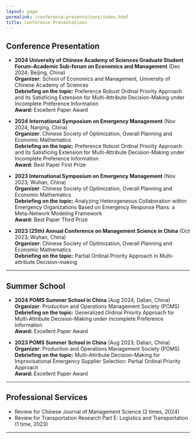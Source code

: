 ```yaml
---
layout: page
permalink: /conference-presentations/index.html
title: Conference Presentations
---
```



## Conference Presentation

- **2024 University of Chinese Academy of Sciences Graduate Student Forum–Academic Sub-forum on Economics and Management** (Dec 2024; Beijing, China) <br> **Organizer**: School of Economics and Management, University of Chinese Academy of Sciences <br>**Debriefing on the topic:** Preference Robust Ordinal Priority Approach and its Satisficing Extension for Multi-Attribute Decision-Making under Incomplete Preference Information <br> **Award:** Excellent Paper Award

- **2024 International Symposium on Emergency Management** (Nov 2024; Nanjing, China) <br> **Organizer**: Chinese Society of Optimization, Overall Planning and Economic Mathematics <br>**Debriefing on the topic:** Preference Robust Ordinal Priority Approach and its Satisficing Extension for Multi-Attribute Decision-Making under Incomplete Preference Information <br> **Award:** Best Paper First Prize

- **2023 International Symposium on Emergency Management** (Nov 2023; Wuhan, China) <br> **Organizer**: Chinese Society of Optimization, Overall Planning and Economic Mathematics <br>**Debriefing on the topic:** Analyzing Heterogeneous Collaboration within Emergency Organizations Based on Emergency Response Plans: a Meta-Network Modeling Framework<br> **Award:** Best Paper Third Prize

- **2023 (25th) Annual Conference on Management Science in China** (Oct 2023; Wuhan, China)<br> **Organizer**: Chinese Society of Optimization, Overall Planning and Economic Mathematics <br>**Debriefing on the topic:** Partial Ordinal Priority Approach in Multi-attribute Decision-making

---

## Summer School

- **2024 POMS Summer School in China** (Aug 2024; Dalian, China) <br> **Organizer**: Production and Operations Management Society (POMS) <br>**Debriefing on the topic:** Generalized Ordinal Priority Approach for Multi-Attribute Decision-Making under Incomplete Preference Information <br> **Award:** Excellent Paper Award

- **2023 POMS Summer School in China** (Aug 2023; Dalian, China) <br> **Organizer**: Production and Operations Management Society (POMS) <br>**Debriefing on the topic:** Multi-Attribute Decision-Making for Improvisational Emergency Supplier Selection: Partial Ordinal Priority Approach <br> **Award:** Excellent Paper Award

---

## Professional Services

- Review for Chinese Journal of Management Science (2 times, 2024)
- Review for Transportation Research Part E: Logistics and Transportation (1 time, 2023)

---
